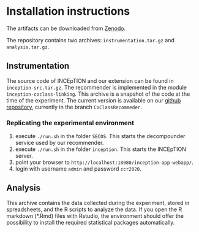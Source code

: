 # Installation instructions
The artifacts can be downloaded from [Zenodo](http://doi.org/10.5281/zenodo.3827169).

The repository contains two archives: `instrumentation.tar.gz` and `analysis.tar.gz`.

## Instrumentation
The source code of INCEpTION and our extension can be found in `inception-src.tar.gz`. The recommender is implemented in the module `inception-coclass-linking`. This archive is a snapshot of the code at the time of the experiment. The current version is available on our [github repository](https://github.com/munterkalmsteiner/inception), currently in the branch `CoClassRecommeder`.

### Replicating the experimental environment
1. execute `./run.sh` in the folder `SECOS`. This starts the decompounder service used by our recommender. 
2. execute `./run.sh` in the folder `inception`. This starts the INCEpTION server.
3. point your browser to `http://localhost:18080/inception-app-webapp/`. 
4. login with username `admin` and password `ccr2020`. 

## Analysis
This archive contains the data collected during the experiment, stored in spreadsheets, and the R scripts to analyze the data. If you open the R markdown (*.Rmd) files with Rstudio, the environment should offer the possibility to install the required statistical packages automatically.
